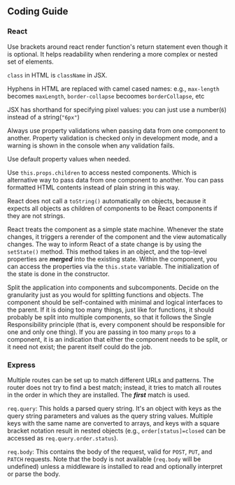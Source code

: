 ## Coding Guide

### React

Use brackets around react render function's return statement even though it is optional. It helps readability when rendering a more complex or nested set of elements.

`class` in HTML is `className` in JSX.

Hyphens in HTML are replaced with camel cased names: e.g., `max-length` becomes `maxLength`, `border-collapse` becoomes `borderCollapse`, etc

JSX has shorthand for specifying pixel values: you can just use a number(`6`) instead of a string(`"6px"`)

Always use property validations when passing data from one component to another. Property validation is checked only in development mode, and a warning is shown in the console when any validation fails.

Use default property values when needed.

Use `this.props.children` to access nested components. Which is alternative way to pass data from one component to another. You can pass formatted HTML contents instead of plain string in this way.

React does not call a `toString()` automatically on objects, because it expects all objects as children of components to be React components if they are not strings.

React treats the component as a simple state machine. Whenever the state changes, it triggers a rerender of the component and the view automatically changes. The way to inform React of a state change is by using the `setState()` method. This method takes in an object, and the top-level properties are ***merged*** into the existing state. Within the component, you can access the properties via the `this.state` variable. The initialization of the state is done in the constructor.

Split the application into components and subcomponents. Decide on the granularity just as you would for splitting functions and objects. The component should be self-contained with minimal and logical interfaces to the parent. If it is doing too many things, just like for functions, it should probably be split into multiple components, so that it follows the Single Responsibility principle (that is, every component should be responsible for one and only one thing). If you are passing in too many `props` to a component, it is an indication that either the component needs to be split, or it need not exist; the parent itself could do the job.

### Express

Multiple routes can be set up to match different URLs and patterns. The router does not try to find a best match; instead, it tries to match all routes in the order in which they are installed. The ***first*** match is used.

`req.query`: This holds a parsed query string. It's an object with keys as the query string parameters and values as the query string values. Multiple keys with the same name are converted to arrays, and keys with a square bracket notation result in nested objects (e.g., `order[status]=closed` can be accessed as `req.query.order.status`).

`req.body`: This contains the body of the request, valid for `POST`, `PUT`, and `PATCH` requests. Note that the body is not available (`req.body` will be undefined) unless a middleware is installed to read and optionally interpret or parse the body.